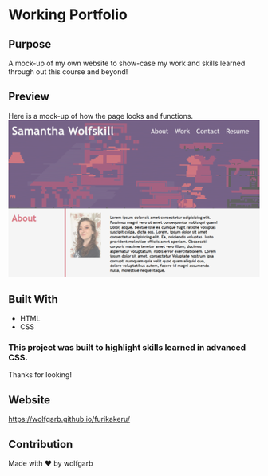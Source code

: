 # Working Portfolio

## Purpose
A mock-up of my own website to show-case my work and skills learned through out this course and beyond!

## Preview
Here is a mock-up of how the page looks and functions.
<img src="assets\images\preview.png"></img>

## Built With
* HTML
* CSS

### This project was built to highlight skills learned in advanced CSS. 
Thanks for looking!

## Website
https://wolfgarb.github.io/furikakeru/

## Contribution
Made with ❤️ by wolfgarb
